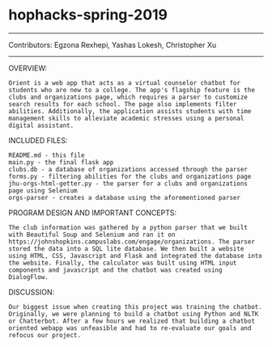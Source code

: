 # hophacks-spring-2019

****************
Contributors:
Egzona Rexhepi, 
Yashas Lokesh,
Christopher Xu
****************

OVERVIEW:
 	
 	Orient is a web app that acts as a virtual counselor chatbot for students who are new to a college. The app's flagship feature is the clubs and organizations page, which requires a parser to customize search results for each school. The page also implements filter abilities. Additionally, the application assists students with time management skills to alleviate academic stresses using a personal digital assistant.

INCLUDED FILES:

	README.md - this file
	main.py - the final flask app
	clubs.db - a database of organizations accessed through the parser
	forms.py - filtering abilities for the clubs and organizations page
	jhu-orgs-html-getter.py - the parser for a clubs and organizations page using Selenium
	orgs-parser - creates a database using the aforementioned parser


PROGRAM DESIGN AND IMPORTANT CONCEPTS:


	The club information was gathered by a python parser that we built with Beautiful Soup and Selenium and ran it on https://johnshopkins.campuslabs.com/engage/organizations. The parser stored the data into a SQL lite database. We then built a website using HTML, CSS, Javascript and Flask and integrated the database into the website. Finally, the calculator was built using HTML input components and javascript and the chatbot was created using DialogFlow.


DISCUSSION:
 
	Our biggest issue when creating this project was training the chatbot. Originally, we were planning to build a chatbot using Python and NLTK or Chatterbot. After a few hours we realized that building a chatbot oriented webapp was unfeasible and had to re-evaluate our goals and refocus our project.